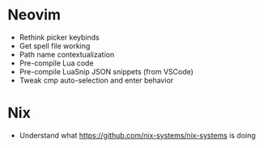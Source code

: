 # Neovim
- Rethink picker keybinds
- Get spell file working
- Path name contextualization
- Pre-compile Lua code
- Pre-compile LuaSnip JSON snippets (from VSCode)
- Tweak cmp auto-selection and enter behavior

# Nix
- Understand what https://github.com/nix-systems/nix-systems is doing
